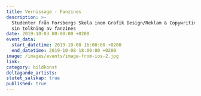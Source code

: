 ```yaml
---
title: Vernissage - Fanzines
description: >-
  Studenter från Forsbergs Skola inom Grafik Design/Reklam & Copywriting visar
  sin tolkning av fanzines
date: 2019-10-03 00:00:00 +0200
event_data:
  start_datetime: 2019-10-08 16:00:00 +0200
  end_datetime: 2019-10-08 18:00:00 +0200
image: /images/events/image-from-ios-2.jpg
link:
category: bildkonst
deltagande_artists:
slutet_salskap: true
published: true
---
```


